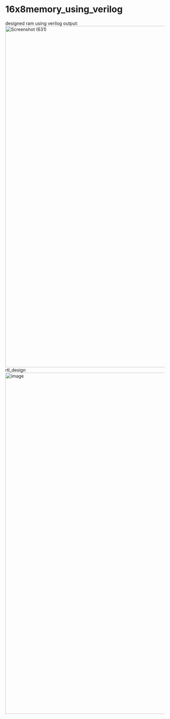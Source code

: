# 16x8memory_using_verilog
designed ram using verilog
output:
<img width="1920" height="1080" alt="Screenshot (631)" src="https://github.com/user-attachments/assets/36f913e1-1610-4d45-bb8a-02ee10361c2d" />
rtl_design
<img width="1920" height="1080" alt="image" src="https://github.com/user-attachments/assets/22a615d8-113a-46e5-82b0-78ac2573344c" />
